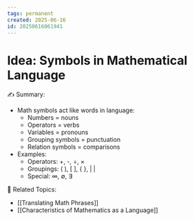 ```yaml
---
tags: permanent
created: 2025-06-16
id: 20250616061941
---
```


# Idea: Symbols in Mathematical Language

✍ Summary:
- Math symbols act like words in language:
  - Numbers = nouns
  - Operators = verbs
  - Variables = pronouns
  - Grouping symbols = punctuation
  - Relation symbols = comparisons
- Examples:
  - Operators: +, -, ÷, ×
  - Groupings: ( ), [ ], { }, | |
  - Special: ∞, ∅, ∃

👀 Related Topics:
- [[Translating Math Phrases]]
- [[Characteristics of Mathematics as a Language]]
